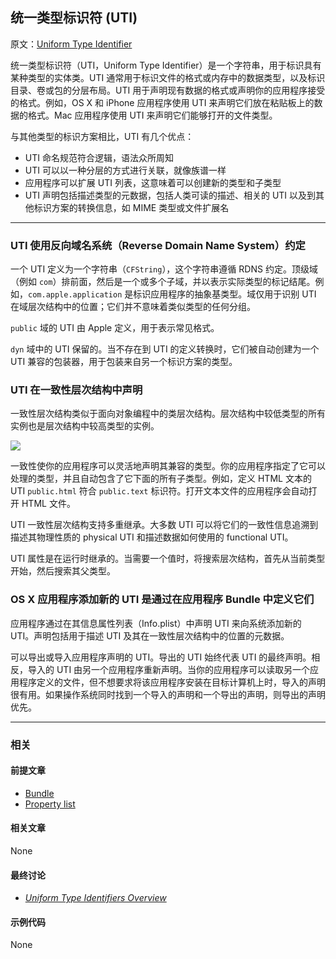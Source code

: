 ## 统一类型标识符 (UTI)

原文：[Uniform Type Identifier](https://developer.apple.com/library/archive/documentation/General/Conceptual/DevPedia-CocoaCore/UniformTypeIdentifier.html#//apple_ref/doc/uid/TP40008195-CH60-SW1)

统一类型标识符（UTI，Uniform Type Identifier）是一个字符串，用于标识具有某种类型的实体类。UTI 通常用于标识文件的格式或内存中的数据类型，以及标识目录、卷或包的分层布局。UTI 用于声明现有数据的格式或声明你的应用程序接受的格式。例如，OS X 和 iPhone 应用程序使用 UTI 来声明它们放在粘贴板上的数据的格式。Mac 应用程序使用 UTI 来声明它们能够打开的文件类型。

与其他类型的标识方案相比，UTI 有几个优点：

* UTI 命名规范符合逻辑，语法众所周知
* UTI 可以以一种分层的方式进行关联，就像族谱一样
* 应用程序可以扩展 UTI 列表，这意味着可以创建新的类型和子类型
* UTI 声明包括描述类型的元数据，包括人类可读的描述、相关的 UTI 以及到其他标识方案的转换信息，如 MIME 类型或文件扩展名

---

### UTI 使用反向域名系统（Reverse Domain Name System）约定

一个 UTI 定义为一个字符串（`CFString`），这个字符串遵循 RDNS 约定。顶级域（例如 `com`）排前面，然后是一个或多个子域，并以表示实际类型的标记结尾。例如，`com.apple.application` 是标识应用程序的抽象基类型。域仅用于识别 UTI 在域层次结构中的位置；它们并不意味着类似类型的任何分组。

 `public` 域的 UTI 由 Apple 定义，用于表示常见格式。

`dyn` 域中的 UTI 保留的。当不存在到 UTI 的定义转换时，它们被自动创建为一个 UTI 兼容的包装器，用于包装来自另一个标识方案的类型。

### UTI 在一致性层次结构中声明

一致性层次结构类似于面向对象编程中的类层次结构。层次结构中较低类型的所有实例也是层次结构中较高类型的实例。

![](https://gitee.com/junteng/images/raw/master/img/20220116202611.png)

一致性使你的应用程序可以灵活地声明其兼容的类型。你的应用程序指定了它可以处理的类型，并且自动包含了它下面的所有子类型。例如，定义 HTML 文本的 UTI `public.html` 符合 `public.text` 标识符。打开文本文件的应用程序会自动打开 HTML 文件。

UTI 一致性层次结构支持多重继承。大多数 UTI 可以将它们的一致性信息追溯到描述其物理性质的 physical UTI 和描述数据如何使用的 functional UTI。

UTI 属性是在运行时继承的。当需要一个值时，将搜索层次结构，首先从当前类型开始，然后搜索其父类型。

### OS X 应用程序添加新的 UTI 是通过在应用程序 Bundle 中定义它们

应用程序通过在其信息属性列表（Info.plist）中声明 UTI 来向系统添加新的 UTI。声明包括用于描述 UTI 及其在一致性层次结构中的位置的元数据。

可以导出或导入应用程序声明的 UTI。导出的 UTI 始终代表 UTI 的最终声明。相反，导入的 UTI 由另一个应用程序重新声明。当你的应用程序可以读取另一个应用程序定义的文件，但不想要求将该应用程序安装在目标计算机上时，导入的声明很有用。如果操作系统同时找到一个导入的声明和一个导出的声明，则导出的声明优先。

---

### 相关

#### 前提文章

- [Bundle](https://developer.apple.com/library/archive/documentation/General/Conceptual/DevPedia-CocoaCore/Bundle.html#//apple_ref/doc/uid/TP40008195-CH4-SW1)
- [Property list](https://developer.apple.com/library/archive/documentation/General/Conceptual/DevPedia-CocoaCore/PropertyList.html#//apple_ref/doc/uid/TP40008195-CH44-SW1)

#### 相关文章

None

#### 最终讨论

* *[Uniform Type Identifiers Overview](https://developer.apple.com/library/archive/documentation/FileManagement/Conceptual/understanding_utis/understand_utis_intro/understand_utis_intro.html#//apple_ref/doc/uid/TP40001319)*

#### 示例代码

None



